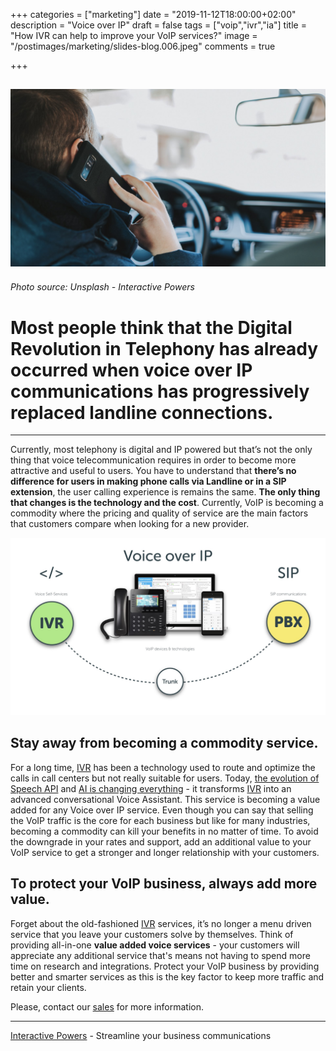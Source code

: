 +++
categories = ["marketing"]
date = "2019-11-12T18:00:00+02:00"
description = "Voice over IP"
draft = false
tags = ["voip","ivr","ia"]
title = "How IVR can help to improve your VoIP services?"
image = "/postimages/marketing/slides-blog.006.jpeg"
comments = true

+++

![Driver Calling](/postimages/marketing/slides-blog.006.jpeg)
-------
###### Photo source: Unsplash - Interactive Powers

# Most people think that the Digital Revolution in Telephony has already occurred when voice over IP communications has progressively replaced landline connections.
---

Currently, most telephony is digital and IP powered but that’s not the only thing that voice telecommunication requires in order to become more attractive and useful to users. You have to understand that **there’s no difference for users in making phone calls via Landline or in a SIP extension**, the user calling experience is remains the same. **The only thing that changes is the technology and the cost**. Currently, VoIP is becoming a commodity where the pricing and quality of service are the main factors that customers compare when looking for a new provider.

![Driver Calling](/postimages/marketing/slides-blog.010.jpeg)

## Stay away from becoming a commodity service.

For a long time, [IVR](http://blog.ivrpowers.com/post/technologies/what-is-ivr/) has been a technology used to route and optimize the calls in call centers but not really suitable for users. Today, [the evolution of Speech API](http://blog.ivrpowers.com/post/trends/cloud-api-trend/) and [AI is changing everything](http://blog.ivrpowers.com/post/trends/ai-contact-center/) - it transforms [IVR](http://blog.ivrpowers.com/post/technologies/what-is-ivr/) into an advanced conversational Voice Assistant. This service is becoming a value added for any Voice over IP service. Even though you can say that selling the VoIP traffic is the core for each business but like for many industries, becoming a commodity can kill your benefits in no matter of time. To avoid the downgrade in your rates and support, add an additional value to your VoIP service to get a stronger and longer relationship with your customers.

##	To protect your VoIP business, always add more value.

Forget about the old-fashioned [IVR](http://blog.ivrpowers.com/post/technologies/what-is-ivr/) services, it’s no longer a menu driven service that you leave your customers solve by themselves. Think of providing all-in-one **value added voice services** - your customers will appreciate any additional service that's means not having to spend more time on research and integrations. Protect your VoIP business by providing better and smarter services as this is the key factor to keep more traffic and retain your clients.

Please, contact our [sales](http://www.ivrpowers.com/support-services/) for more information.

---
[Interactive Powers](http://www.ivrpowers.com/) - Streamline your business communications
